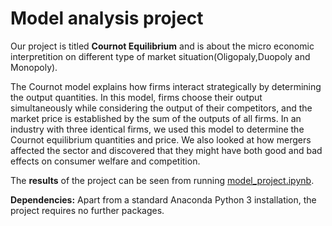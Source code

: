 # Model analysis project

Our project is titled **Cournot Equilibrium** and is about the micro economic interpretition on different type of market situation(Oligopaly,Duopoly and Monopoly).

The Cournot model explains how firms interact strategically by determining the output quantities. In this model, firms choose their output simultaneously while considering the output of their competitors, and the market price is established by the sum of the outputs of all firms. In an industry with three identical firms, we used this model to determine the Cournot equilibrium quantities and price. We also looked at how mergers affected the sector and discovered that they might have both good and bad effects on consumer welfare and competition.

The **results** of the project can be seen from running [model_project.ipynb](modelproject.ipynb).

**Dependencies:** Apart from a standard Anaconda Python 3 installation, the project requires no further packages.

